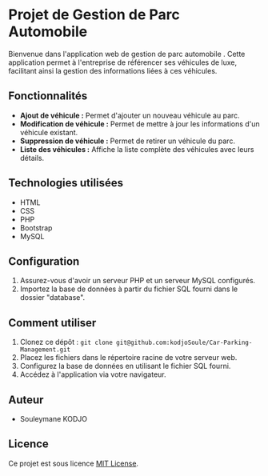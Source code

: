 # Projet de Gestion de Parc Automobile

Bienvenue dans l'application web de gestion de parc automobile . Cette application permet à l'entreprise de référencer ses véhicules de luxe, facilitant ainsi la gestion des informations liées à ces véhicules.

## Fonctionnalités

- **Ajout de véhicule :** Permet d'ajouter un nouveau véhicule au parc.
- **Modification de véhicule :** Permet de mettre à jour les informations d'un véhicule existant.
- **Suppression de véhicule :** Permet de retirer un véhicule du parc.
- **Liste des véhicules :** Affiche la liste complète des véhicules avec leurs détails.

## Technologies utilisées

- HTML
- CSS
- PHP
- Bootstrap
- MySQL

## Configuration

1. Assurez-vous d'avoir un serveur PHP et un serveur MySQL configurés.
2. Importez la base de données à partir du fichier SQL fourni dans le dossier "database".

## Comment utiliser

1. Clonez ce dépôt : `git clone git@github.com:kodjoSoule/Car-Parking-Management.git`
2. Placez les fichiers dans le répertoire racine de votre serveur web.
3. Configurez la base de données en utilisant le fichier SQL fourni.
4. Accédez à l'application via votre navigateur.

## Auteur

- Souleymane KODJO

## Licence

Ce projet est sous licence [MIT License](LICENSE).
